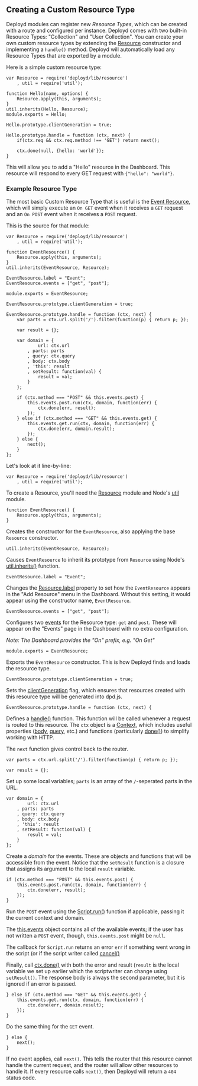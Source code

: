 <!--{
	title: 'Creating a Custom Resource Type',
	tags: ['modules', 'custom', 'extending', 'resource', 'type']
}-->

## Creating a Custom Resource Type

Deployd modules can register new *Resource Types*, which can be created with a route and configured per instance. Deployd comes with two built-in Resource Types: "Collection" and "User Collection". You can create your own custom resource types by extending the [Resource](./internal-api/resource.md) constructor and implementing a `handle()` method. Deployd will automatically load any Resource Types that are exported by a module.

Here is a simple custom resource type:

	var Resource = require('deployd/lib/resource')
		, util = require('util');

	function Hello(name, options) {
		Resource.apply(this, arguments);
	}
	util.inherits(Hello, Resource);
	module.exports = Hello;

	Hello.prototype.clientGeneration = true;

	Hello.prototype.handle = function (ctx, next) {
		if(ctx.req && ctx.req.method !== 'GET') return next();

		ctx.done(null, {hello: 'world'});
	}

This will allow you to add a "Hello" resource in the Dashboard. This resource will respond to every GET request with `{"hello": "world"}`.

### Example Resource Type

The most basic Custom Resource Type that is useful is the [Event Resource](/docs/using-modules/official/event.md), which will simply execute an `On GET` event when it receives a `GET` request and an `On POST` event when it receives a `POST` request.

 This is the source for that module: 

	var Resource = require('deployd/lib/resource')
		, util = require('util');

	function EventResource() {
		Resource.apply(this, arguments);
	}
	util.inherits(EventResource, Resource);

	EventResource.label = "Event";
	EventResource.events = ["get", "post"];

	module.exports = EventResource;

	EventResource.prototype.clientGeneration = true;

	EventResource.prototype.handle = function (ctx, next) {
		var parts = ctx.url.split('/').filter(function(p) { return p; });

		var result = {};

		var domain = {
				url: ctx.url
			, parts: parts
			, query: ctx.query
			, body: ctx.body
			, 'this': result
			, setResult: function(val) {
				result = val;
			}
		};

		if (ctx.method === "POST" && this.events.post) {
			this.events.post.run(ctx, domain, function(err) {
				ctx.done(err, result);
			});
		} else if (ctx.method === "GET" && this.events.get) {
			this.events.get.run(ctx, domain, function(err) {
				ctx.done(err, domain.result);
			});
		} else {
			next();
		}
	};

Let's look at it line-by-line:

	var Resource = require('deployd/lib/resource')
		, util = require('util');

 To create a Resource, you'll need the [Resource](internal-api/resource.md) module and Node's [util](http://nodejs.org/api/util.html) module.

	function EventResource() {
		Resource.apply(this, arguments);
	}

Creates the constructor for the `EventResource`, also applying the base `Resource` constructor. 

	util.inherits(EventResource, Resource);

Causes `EventResource` to inherit its prototype from `Resource` using Node's [util.inherits()](http://nodejs.org/api/util.html#util_util_inherits_constructor_superconstructor) function.

	EventResource.label = "Event";

Changes the [Resource.label](internal-api/resource.md#s-Resource.label) property to set how the `EventResource` appears in the "Add Resource" menu in the Dashboard. Without this setting, it would appear using the constructor name, `EventResource`.

	EventResource.events = ["get", "post"];

Configures two [events](internal-api/resource.md#s-Resource.events) for the Resource type: `get` and `post`. These will appear on the "Events" page in the Dashboard with no extra configuration. 

*Note: The Dashboard provides the "On" prefix, e.g. "On Get"*

	module.exports = EventResource;

Exports the `EventResource` constructor. This is how Deployd finds and loads the resource type.

	EventResource.prototype.clientGeneration = true;

Sets the [clientGeneration](internal-api/resource.md#s-resource.clientGeneration) flag, which ensures that resources created with this resource type will be generated into dpd.js.

	EventResource.prototype.handle = function (ctx, next) {

Defines a [handle()](internal-api/resource.md#s-resource.handle-ctx-next) function. This function will be called whenever a request is routed to this resource. The `ctx` object is a [Context](internal-api/context.md), which includes useful properties ([body](internal-api/context.md#s-ctx.body), [query](internal-api/context.md#s-ctx.query), etc.) and functions (particularly [done()](internal-api/context.md#s-ctx.done-err-result)) to simplify working with HTTP.

The `next` function gives control back to the router.

	var parts = ctx.url.split('/').filter(function(p) { return p; });

	var result = {};

Set up some local variables; `parts` is an array of the `/`-seperated parts in the URL.

	var domain = {
			url: ctx.url
		, parts: parts
		, query: ctx.query
		, body: ctx.body
		, 'this': result
		, setResult: function(val) {
			result = val;
		}
	};

Create a *domain* for the events. These are objects and functions that will be accessible from the event. Notice that the `setResult` function is a closure that assigns its argument to the local `result` variable.

	if (ctx.method === "POST" && this.events.post) {
		this.events.post.run(ctx, domain, function(err) {
			ctx.done(err, result);
		});
	}

Run the `POST` event using the [Script.run()](internal-api/script.md#s-script.run-ctx-domain-[fn]) function if applicable, passing it the current context and domain. 

The [this.events](internal-api/resource.md#s-Resource.events) object contains all of the available events; if the user has not written a `POST` event, though, `this.events.post` might be `null`.

The callback for `Script.run` returns an error `err` if something went wrong in the script (or if the script writer called [cancel()](/docs/using-modules/reference/event-api.md#s-cancel)

Finally, call [ctx.done()](internal-api/context.md#s-ctx.done-err-result) with both the error and result (`result` is the local variable we set up earlier which the scriptwriter can change using `setResult()`. The response body is always the second parameter, but it is ignored if an error is passed.

	} else if (ctx.method === "GET" && this.events.get) {
		this.events.get.run(ctx, domain, function(err) {
			ctx.done(err, domain.result);
		});
	}

Do the same thing for the `GET` event.

	} else {
		next();
	}

If no event applies, call `next()`. This tells the router that this resource cannot handle the current request, and the router will allow other resources to handle it. If every resource calls `next()`, then Deployd will return a `404` status code.